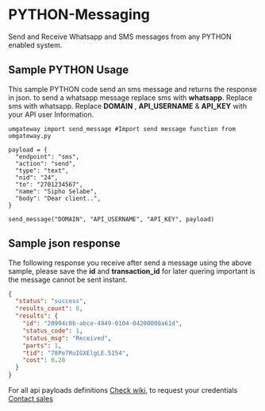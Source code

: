 # PYTHON-Messaging
Send and Receive Whatsapp and SMS messages from any PYTHON enabled system.

## Sample PYTHON Usage
This sample PYTHON code send an sms message and returns the response in json. to send a whatsapp message replace sms with **whatsapp**.
Replace sms with whatsapp. Replace **DOMAIN** , **API_USERNAME** & **API_KEY** with your API user Information.

```
umgateway import send_message #Import send message function from umgateway.py

payload = {
  "endpoint": "sms",
  "action": "send",
  "type": "text",
  "nid": "24",
  "to": "2701234567",
  "name": "Sipho Selabe",
  "body": "Dear client..",
}

send_message("DOMAIN", "API_USERNAME", "API_KEY", payload)
```

## Sample json response
The following response you receive after send a message using the above sample, please save the **id** and **transaction_id** for later quering important is the message cannot be sent instant.

```json
{
  "status": "success",
  "results_count": 8,
  "results": {
    "id": "20994c0b-abce-4949-0104-04200000a61d",
    "status_code": 1,
    "status_msg": "Received",
    "parts": 1,
    "tid": "78Pe7RuIGXElgLE.5154",
    "cost": 0.28
  }
}
```

For all api payloads definitions [Check wiki](https://github.com/xiigroup/PYTHON-Messaging/wiki), to request your credentials [Contact sales](https://xiigroup.co.za/#contact)
